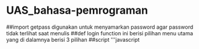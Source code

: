 # UAS_bahasa-pemrograman
##import getpass
digunakan untuk menyamarkan password agar password tidak terlihat saat menulis
##def login
function ini berisi pilihan menu utama yang di dalamnya berisi 3 pilihan
##script 
'''javascript
